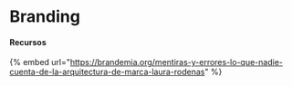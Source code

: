 # Branding

#### Recursos

{% embed url="https://brandemia.org/mentiras-y-errores-lo-que-nadie-cuenta-de-la-arquitectura-de-marca-laura-rodenas" %}

